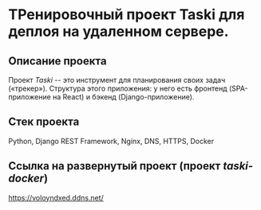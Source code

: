 # ТРенировочный проект Taski для деплоя на удаленном сервере.

## Описание проекта
Проект *Taski* -- это инструмент для планирования своих задач («трекер»). Структура этого приложения: у него есть фронтенд (SPA-приложение на React) и бэкенд (Django-приложение). 

## Стек проекта
Python, Django REST Framework, Nginx, DNS, HTTPS, Docker

## Ссылка на развернутый проект (проект *taski-docker*)
https://voloyndxed.ddns.net/
